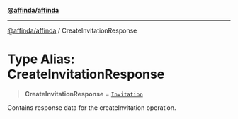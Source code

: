 [**@affinda/affinda**](../README.md)

***

[@affinda/affinda](../globals.md) / CreateInvitationResponse

# Type Alias: CreateInvitationResponse

> **CreateInvitationResponse** = [`Invitation`](../interfaces/Invitation.md)

Contains response data for the createInvitation operation.
